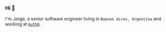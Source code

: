 ### Hi 👋

I'm Jorge, a senior software engineer living in `Buenos Aires, Argentina` and working at [`Auth0`](https://auth0.com/).
